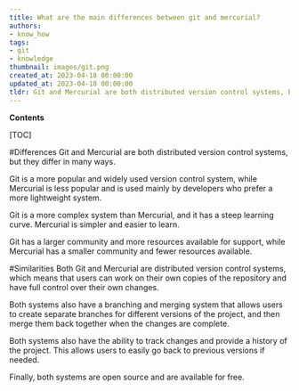 ```yaml
---
title: What are the main differences between git and mercurial?
authors:
- know_how
tags:
- git
- knowledge
thumbnail: images/git.png
created_at: 2023-04-18 00:00:00
updated_at: 2023-04-18 00:00:00
tldr: Git and Mercurial are both distributed version control systems, but Git is more popular and has a larger user base.
---
```


**Contents**

[TOC]

#Differences
Git and Mercurial are both distributed version control systems, but they differ in many ways. 

Git is a more popular and widely used version control system, while Mercurial is less popular and is used mainly by developers who prefer a more lightweight system.

Git is a more complex system than Mercurial, and it has a steep learning curve. Mercurial is simpler and easier to learn.

Git has a larger community and more resources available for support, while Mercurial has a smaller community and fewer resources available.

#Similarities
Both Git and Mercurial are distributed version control systems, which means that users can work on their own copies of the repository and have full control over their own changes.

Both systems also have a branching and merging system that allows users to create separate branches for different versions of the project, and then merge them back together when the changes are complete.

Both systems also have the ability to track changes and provide a history of the project. This allows users to easily go back to previous versions if needed.

Finally, both systems are open source and are available for free.
